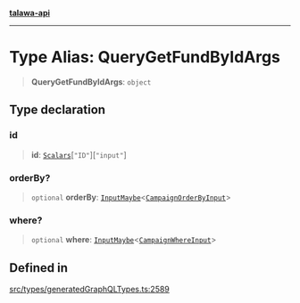 [**talawa-api**](../../../README.md)

***

# Type Alias: QueryGetFundByIdArgs

> **QueryGetFundByIdArgs**: `object`

## Type declaration

### id

> **id**: [`Scalars`](Scalars.md)\[`"ID"`\]\[`"input"`\]

### orderBy?

> `optional` **orderBy**: [`InputMaybe`](InputMaybe.md)\<[`CampaignOrderByInput`](CampaignOrderByInput.md)\>

### where?

> `optional` **where**: [`InputMaybe`](InputMaybe.md)\<[`CampaignWhereInput`](CampaignWhereInput.md)\>

## Defined in

[src/types/generatedGraphQLTypes.ts:2589](https://github.com/Suyash878/talawa-api/blob/f376d03c37e9acd046e7cc983947432c95f74442/src/types/generatedGraphQLTypes.ts#L2589)
